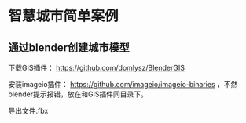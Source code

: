 # 智慧城市简单案例

## 通过blender创建城市模型

下载GIS插件：
https://github.com/domlysz/BlenderGIS

安装imageio插件：
https://github.com/imageio/imageio-binaries
，不然blender提示报错，放在和GIS插件同目录下。

导出文件.fbx



